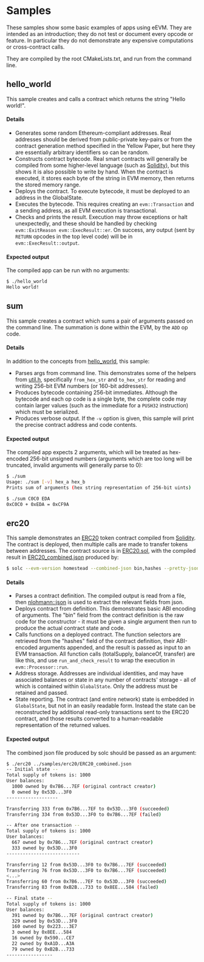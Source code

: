 # Samples

These samples show some basic examples of apps using eEVM. They are intended as an introduction; they do not test or document every opcode or feature. In particular they do not demonstrate any expensive computations or cross-contract calls.

They are compiled by the root CMakeLists.txt, and run from the command line.

## hello_world

This sample creates and calls a contract which returns the string "Hello world!".

#### Details

- Generates some random Ethereum-compliant addresses. Real addresses should be derived from public-private key-pairs or from the contract generation method specified in the Yellow Paper, but here they are essentially arbitrary identifiers so can be random.
- Constructs contract bytecode. Real smart contracts will generally be compiled from some higher-level language (such as [Solidity](https://solidity.readthedocs.io/en/v0.5.0/)), but this shows it is also possible to write by hand. When the contract is executed, it stores each byte of the string in EVM memory, then returns the stored memory range.
- Deploys the contract. To execute bytecode, it must be deployed to an address in the GlobalState.
- Executes the bytecode. This requires creating an `evm::Transaction` and a sending address, as all EVM execution is transactional.
- Checks and prints the result. Execution may throw exceptions or halt unexpectedly, and these should be handled by checking `evm::ExitReason evm::ExecResult::er`. On success, any output (sent by `RETURN` opcodes in the top level code) will be in `evm::ExecResult::output`.

#### Expected output

The compiled app can be run with no arguments:

```bash
$ ./hello_world
Hello world!
```

## sum

This sample creates a contract which sums a pair of arguments passed on the command line. The summation is done within the EVM, by the `ADD` op code.

#### Details

In addition to the concepts from [hello_world](#hello_world), this sample:

- Parses args from command line. This demonstrates some of the helpers from [util.h](../include/util.h), specifically `from_hex_str` and `to_hex_str` for reading and writing 256-bit EVM numbers (or 160-bit addresses).
- Produces bytecode containing 256-bit immediates. Although the bytecode and each op code is a single byte, the complete code may contain larger values (such as the immediate for a `PUSH32` instruction) which must be serialized.
- Produces verbose output. If the `-v` option is given, this sample will print the precise contract address and code contents.

#### Expected output

The compiled app expects 2 arguments, which will be treated as hex-encoded 256-bit unsigned numbers (arguments which are too long will be truncated, invalid arguments will generally parse to 0):

```bash
$ ./sum
Usage: ./sum [-v] hex_a hex_b
Prints sum of arguments (hex string representation of 256-bit uints)

$ ./sum C0C0 EDA
0xC0C0 + 0xEDA = 0xCF9A
```

## erc20

This sample demonstrates an [ERC20](https://github.com/ethereum/EIPs/blob/master/EIPS/eip-20.md) token contract compiled from [Solidity](https://solidity.readthedocs.io/en/v0.5.0/index.html). The contract is deployed, then multiple calls are made to transfer tokens between addresses. The contract source is in [ERC20.sol](erc20/ERC20.sol), with the compiled result in [ERC20_combined.json](erc20/ERC20_combined.json) produced by:

```bash
$ solc --evm-version homestead --combined-json bin,hashes --pretty-json --optimize ERC20.sol > ERC20_combined.json
```

#### Details

- Parses a contract definition. The compiled output is read from a file, then [nlohmann::json](https://github.com/nlohmann/json) is used to extract the relevant fields from json.
- Deploys contract from definition. This demonstrates basic ABI encoding of arguments. The "bin" field from the contract definition is the raw code for the constructor - it must be given a single argument then run to produce the actual contract state and code.
- Calls functions on a deployed contract. The function selectors are retrieved from the "hashes" field of the contract definition, their ABI-encoded arguments appended, and the result is passed as input to an EVM transaction. All function calls (totalSupply, balanceOf, transfer) are like this, and use `run_and_check_result` to wrap the execution in `evm::Processor::run`.
- Address storage. Addresses are individual identities, and may have associated balances or state in any number of contracts' storage - all of which is contained within `GlobalState`. Only the address must be retained and passed.
- State reporting. The contract (and entire network) state is embedded in `GlobalState`, but not in an easily readable form. Instead the state can be reconstructed by additional read-only transactions sent to the ERC20 contract, and those results converted to a human-readable representation of the returned values.

#### Expected output

The combined json file produced by solc should be passed as an argument:

```bash
$ ./erc20 ../samples/erc20/ERC20_combined.json
-- Initial state --
Total supply of tokens is: 1000
User balances:
  1000 owned by 0x7B6...7EF (original contract creator)
  0 owned by 0x53D...3F0
-------------------

Transferring 333 from 0x7B6...7EF to 0x53D...3F0 (succeeded)
Transferring 334 from 0x53D...3F0 to 0x7B6...7EF (failed)

-- After one transaction --
Total supply of tokens is: 1000
User balances:
  667 owned by 0x7B6...7EF (original contract creator)
  333 owned by 0x53D...3F0
---------------------------

Transferring 12 from 0x53D...3F0 to 0x7B6...7EF (succeeded)
Transferring 76 from 0x53D...3F0 to 0x7B6...7EF (succeeded)
<...>
Transferring 60 from 0x7B6...7EF to 0x53D...3F0 (succeeded)
Transferring 83 from 0xB2B...733 to 0x8EE...584 (failed)

-- Final state --
Total supply of tokens is: 1000
User balances:
  391 owned by 0x7B6...7EF (original contract creator)
  329 owned by 0x53D...3F0
  160 owned by 0x223...3E7
  3 owned by 0x8EE...584
  16 owned by 0x590...CE7
  22 owned by 0xA1D...A3A
  79 owned by 0xB2B...733
-----------------
```

